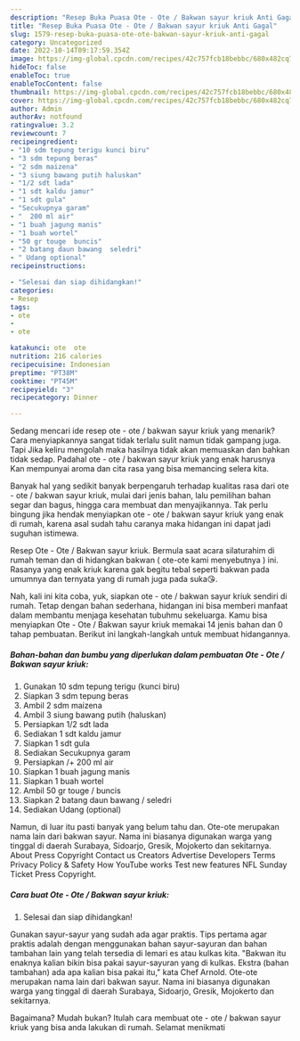 ```yaml
---
description: "Resep Buka Puasa Ote - Ote / Bakwan sayur kriuk Anti Gagal"
title: "Resep Buka Puasa Ote - Ote / Bakwan sayur kriuk Anti Gagal"
slug: 1579-resep-buka-puasa-ote-ote-bakwan-sayur-kriuk-anti-gagal
category: Uncategorized
date: 2022-10-14T09:17:59.354Z
image: https://img-global.cpcdn.com/recipes/42c757fcb18bebbc/680x482cq70/ote-ote-bakwan-sayur-kriuk-foto-resep-utama.jpg
hideToc: false
enableToc: true
enableTocContent: false
thumbnail: https://img-global.cpcdn.com/recipes/42c757fcb18bebbc/680x482cq70/ote-ote-bakwan-sayur-kriuk-foto-resep-utama.jpg
cover: https://img-global.cpcdn.com/recipes/42c757fcb18bebbc/680x482cq70/ote-ote-bakwan-sayur-kriuk-foto-resep-utama.jpg
author: Admin
authorAv: notfound
ratingvalue: 3.2
reviewcount: 7
recipeingredient:
- "10 sdm tepung terigu kunci biru"
- "3 sdm tepung beras"
- "2 sdm maizena"
- "3 siung bawang putih haluskan"
- "1/2 sdt lada"
- "1 sdt kaldu jamur"
- "1 sdt gula"
- "Secukupnya garam"
- "  200 ml air"
- "1 buah jagung manis"
- "1 buah wortel"
- "50 gr touge  buncis"
- "2 batang daun bawang  seledri"
- " Udang optional"
recipeinstructions:

- "Selesai dan siap dihidangkan!"
categories:
- Resep
tags:
- ote
- 
- ote

katakunci: ote  ote 
nutrition: 216 calories
recipecuisine: Indonesian
preptime: "PT38M"
cooktime: "PT45M"
recipeyield: "3"
recipecategory: Dinner

---
```



Sedang mencari ide resep ote - ote / bakwan sayur kriuk yang menarik? Cara menyiapkannya sangat tidak terlalu sulit namun tidak gampang juga. Tapi Jika keliru mengolah maka hasilnya tidak akan memuaskan dan bahkan tidak sedap. Padahal ote - ote / bakwan sayur kriuk yang enak harusnya Kan mempunyai aroma dan cita rasa yang bisa memancing selera kita.


Banyak hal yang sedikit banyak berpengaruh terhadap kualitas rasa dari ote - ote / bakwan sayur kriuk, mulai dari jenis bahan, lalu pemilihan bahan segar dan bagus, hingga cara membuat dan menyajikannya. Tak perlu bingung jika hendak menyiapkan ote - ote / bakwan sayur kriuk yang enak di rumah, karena asal sudah tahu caranya maka hidangan ini dapat jadi suguhan istimewa.

Resep Ote - Ote / Bakwan sayur kriuk. Bermula saat acara silaturahim di rumah teman dan di hidangkan bakwan ( ote-ote kami menyebutnya ) ini. Rasanya yang enak kriuk karena gak begitu tebal seperti bakwan pada umumnya dan ternyata yang di rumah juga pada suka😘.


Nah, kali ini kita coba, yuk, siapkan ote - ote / bakwan sayur kriuk sendiri di rumah. Tetap dengan bahan sederhana, hidangan ini bisa memberi manfaat dalam membantu menjaga kesehatan tubuhmu sekeluarga. Kamu bisa menyiapkan Ote - Ote / Bakwan sayur kriuk memakai 14 jenis bahan dan 0 tahap pembuatan. Berikut ini langkah-langkah untuk membuat hidangannya.

<!--inarticleads1-->

##### Bahan-bahan dan bumbu yang diperlukan dalam pembuatan Ote - Ote / Bakwan sayur kriuk:

1. Gunakan 10 sdm tepung terigu (kunci biru)
1. Siapkan 3 sdm tepung beras
1. Ambil 2 sdm maizena
1. Ambil 3 siung bawang putih (haluskan)
1. Persiapkan 1/2 sdt lada
1. Sediakan 1 sdt kaldu jamur
1. Siapkan 1 sdt gula
1. Sediakan Secukupnya garam
1. Persiapkan  /+ 200 ml air
1. Siapkan 1 buah jagung manis
1. Siapkan 1 buah wortel
1. Ambil 50 gr touge / buncis
1. Siapkan 2 batang daun bawang / seledri
1. Sediakan  Udang (optional)


Namun, di luar itu pasti banyak yang belum tahu dan. Ote-ote merupakan nama lain dari bakwan sayur. Nama ini biasanya digunakan warga yang tinggal di daerah Surabaya, Sidoarjo, Gresik, Mojokerto dan sekitarnya. About Press Copyright Contact us Creators Advertise Developers Terms Privacy Policy &amp; Safety How YouTube works Test new features NFL Sunday Ticket Press Copyright. 

<!--inarticleads2-->

##### Cara buat Ote - Ote / Bakwan sayur kriuk:


1. Selesai dan siap dihidangkan!

Gunakan sayur-sayur yang sudah ada agar praktis. Tips pertama agar praktis adalah dengan menggunakan bahan sayur-sayuran dan bahan tambahan lain yang telah tersedia di lemari es atau kulkas kita. &#34;Bakwan itu enaknya kalian bikin bisa pakai sayur-sayuran yang di kulkas. Ekstra (bahan tambahan) ada apa kalian bisa pakai itu,&#34; kata Chef Arnold. Ote-ote merupakan nama lain dari bakwan sayur. Nama ini biasanya digunakan warga yang tinggal di daerah Surabaya, Sidoarjo, Gresik, Mojokerto dan sekitarnya. 

Bagaimana? Mudah bukan? Itulah cara membuat ote - ote / bakwan sayur kriuk yang bisa anda lakukan di rumah. Selamat menikmati
